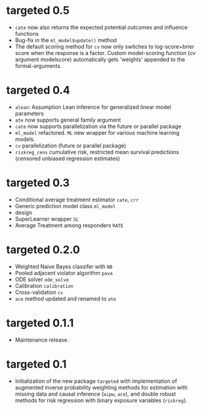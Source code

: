 # targeted 0.5
- `cate` now also returns the expected potential outcomes and influence functions
- Bug-fix in the `ml_model$update()` method
- The default scoring method for `cv` now only switches to log-score+brier score
  when the response is a factor. Custom model-scoring function (cv argument
  modelscore) automatically gets 'weights' appended to the formal-arguments.

# targeted 0.4

- `alean`: Assumption Lean inference for generalized linear model parameters
- `ate` now supports general family argument
- `cate` now supports parallelization via the future or parallel package
- `ml_model` refactored. `ML` new wrapper for various machine learning models.
- `cv` parallelization (future or parallel package)
- `riskreg_cens` cumulative risk, restricted mean survival predictions (censored
  unbiased regression estimates)

# targeted 0.3

- Conditional average treatment estimator `cate`, `crr`
- Generic prediction model class `ml_model`
- design
- SuperLearner wrapper `SL`
- Average Treatment among responders `RATE`

# targeted 0.2.0

- Weighted Naive Bayes classifer with `NB`
- Pooled adjacent violator algorithm `pava`
- ODE solver `ode_solve`
- Calibration  `calibration`
- Cross-validation `cv`
- `ace` method updated and renamed to `ate`

# targeted 0.1.1

- Maintenance release.

# targeted 0.1

- Initialization of the new package `targeted` with implementation
  of augmented inverse probability weighting methods for estimation
  with missing data and causal inference (`aipw`, `ace`), and
  double robust methods for risk regression with binary exposure
  variables (`riskreg`).
